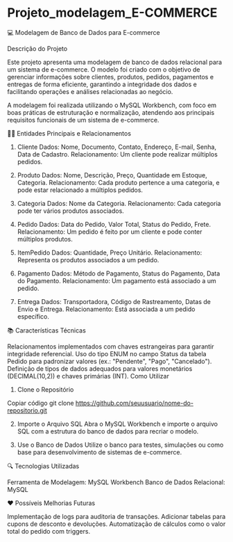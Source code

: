 # Projeto_modelagem_E-COMMERCE

💻 Modelagem de Banco de Dados para E-commerce

Descrição do Projeto

Este projeto apresenta uma modelagem de banco de dados relacional para um sistema de e-commerce. O modelo foi criado com o objetivo de gerenciar informações sobre clientes, produtos, pedidos, pagamentos e entregas de forma eficiente, garantindo a integridade dos dados e facilitando operações e análises relacionadas ao negócio.

A modelagem foi realizada utilizando o MySQL Workbench, com foco em boas práticas de estruturação e normalização, atendendo aos principais requisitos funcionais de um sistema de e-commerce.

👩‍💻 Entidades Principais e Relacionamentos

1. Cliente
Dados: Nome, Documento, Contato, Endereço, E-mail, Senha, Data de Cadastro.
Relacionamento: Um cliente pode realizar múltiplos pedidos.

2. Produto
Dados: Nome, Descrição, Preço, Quantidade em Estoque, Categoria.
Relacionamento: Cada produto pertence a uma categoria, e pode estar relacionado a múltiplos pedidos.

3. Categoria
Dados: Nome da Categoria.
Relacionamento: Cada categoria pode ter vários produtos associados.

4. Pedido
Dados: Data do Pedido, Valor Total, Status do Pedido, Frete.
Relacionamento: Um pedido é feito por um cliente e pode conter múltiplos produtos.

5. ItemPedido
Dados: Quantidade, Preço Unitário.
Relacionamento: Representa os produtos associados a um pedido.

6. Pagamento
Dados: Método de Pagamento, Status do Pagamento, Data do Pagamento.
Relacionamento: Um pagamento está associado a um pedido.

7. Entrega
Dados: Transportadora, Código de Rastreamento, Datas de Envio e Entrega.
Relacionamento: Está associada a um pedido específico.

📚 Características Técnicas

Relacionamentos implementados com chaves estrangeiras para garantir integridade referencial.
Uso do tipo ENUM no campo Status da tabela Pedido para padronizar valores (ex.: "Pendente", "Pago", "Cancelado").
Definição de tipos de dados adequados para valores monetários (DECIMAL(10,2)) e chaves primárias (INT).
Como Utilizar

1. Clone o Repositório

Copiar código
git clone https://github.com/seuusuario/nome-do-repositorio.git

2. Importe o Arquivo SQL
Abra o MySQL Workbench e importe o arquivo SQL com a estrutura do banco de dados para recriar o modelo.

3. Use o Banco de Dados
Utilize o banco para testes, simulações ou como base para desenvolvimento de sistemas de e-commerce.

🔍 Tecnologias Utilizadas

Ferramenta de Modelagem: MySQL Workbench
Banco de Dados Relacional: MySQL

❤️ Possíveis Melhorias Futuras

Implementação de logs para auditoria de transações.
Adicionar tabelas para cupons de desconto e devoluções.
Automatização de cálculos como o valor total do pedido com triggers.
